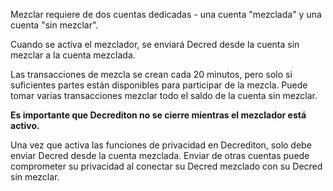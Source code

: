 Mezclar requiere de dos cuentas dedicadas - una cuenta "mezclada" y una cuenta "sin mezclar".

Cuando se activa el mezclador, se enviará Decred desde la cuenta sin mezclar
a la cuenta mezclada.

Las transacciones de mezcla se crean cada 20 minutos, pero solo si suficientes partes
están disponibles para participar de la mezcla.
Puede tomar varias transacciones mezclar todo el saldo de la cuenta sin mezclar.

**Es importante que Decrediton no se cierre mientras el mezclador está activo.**

Una vez que activa las funciones de privacidad en Decrediton, solo debe enviar Decred desde la cuenta mezclada.
Enviar de otras cuentas puede comprometer su privacidad al conectar su Decred
mezclado con su Decred sin mezclar.
